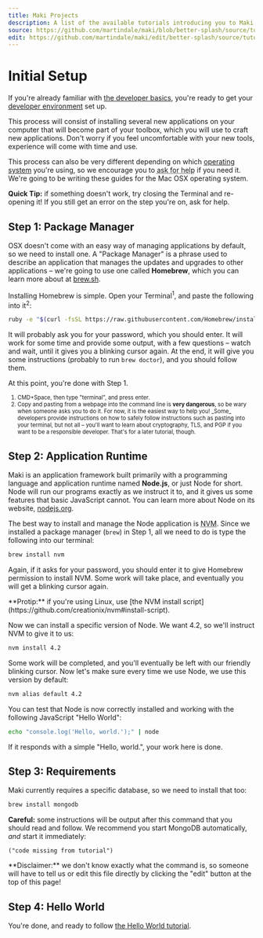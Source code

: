 ```yaml
---
title: Maki Projects
description: A list of the available tutorials introducing you to Maki.
source: https://github.com/martindale/maki/blob/better-splash/source/tutorials/initial-setup.md
edit: https://github.com/martindale/maki/edit/better-splash/source/tutorials/initial-setup.md
---
```

# Initial Setup
If you're already familiar with [the developer
basics](/tutorials/developer-basics), you're ready to get your [developer
environment](/tutorials/developer-basics#environment) set up.

This process will consist of installing several new applications on your
computer that will become part of your toolbox, which you will use to craft new
applications.  Don't worry if you feel uncomfortable with your new tools,
experience will come with time and use.

This process can also be very different depending on which [operating
system](/tutorials/developer-basics#operating-system) you're using, so we
encourage you to <abbr class="tooltipped" title="Check out the Slack for help,
link above!">ask for help</abbr> if you need it.  We're going to be writing
these guides for the Mac OSX operating system.

**Quick Tip:** if something doesn't work, try closing the Terminal and
re-opening it!  If you still get an error on the step you're on, ask for help.

## Step 1: Package Manager
OSX doesn't come with an easy way of managing applications by default, so we
need to install one.  A "Package Manager" is a phrase used to describe an
application that manages the updates and upgrades to other applications – we're
going to use one called **Homebrew**, which you can learn more about at
[brew.sh](http://brew.sh/).

Installing Homebrew is simple.  Open your Terminal<sup>1</sup>, and paste the
following into it<sup>2</sup>:

```bash
ruby -e "$(curl -fsSL https://raw.githubusercontent.com/Homebrew/install/master/install)"
```

It will probably ask you for your password, which you should enter.  It will
work for some time and provide some output, with a few questions – watch and
wait, until it gives you a blinking cursor again.  At the end, it will give you
some instructions (probably to run `brew doctor`), and you should follow them.

At this point, you're done with Step 1.

<div style="font-size: 0.8em;">
  <ol>
    <li>CMD+Space, then type "terminal", and press enter.</li>
    <li>Copy and pasting from a webpage into the command line is <strong>very dangerous</strong>, so be wary when someone asks you to do it.  For now, it is the easiest way to help you!  _Some_ developers provide instructions on how to safely follow instructions such as pasting into your terminal, but not all – you'll want to learn about cryptography, TLS, and PGP if you want to be a responsible developer.  That's for a later tutorial, though.</li>
  </ol>
</div>

## Step 2: Application Runtime
Maki is an application framework built primarily with a programming language and
application runtime named **Node.js**, or just Node for short.  Node will run our
programs exactly as we instruct it to, and it gives us some features that basic
JavaScript cannot.  You can learn more about Node on its website,
[nodejs.org](https://nodejs.org).

The best way to install and manage the Node application is <abbr
class="tooltipped" title="Node Version Manager">NVM</abbr>.  Since we installed
a package manager (`brew`) in Step 1, all we need to do is type the following
into our terminal:

```bash
brew install nvm
```

Again, if it asks for your password, you should enter it to give Homebrew
permission to install NVM.  Some work will take place, and eventually you will
get a blinking cursor again.

<div class="ui message">**Protip:** if you're using Linux, use [the NVM install script](https://github.com/creationix/nvm#install-script).</div>


Now we can install a specific version of Node.  We want 4.2, so we'll instruct
NVM to give it to us:
```bash
nvm install 4.2
```

Some work will be completed, and you'll eventually be left with our friendly
blinking cursor.  Now let's make sure every time we use Node, we use this
version by default:

```bash
nvm alias default 4.2
```

You can test that Node is now correctly installed and working with the following
JavaScript "Hello World":
```bash
echo "console.log('Hello, world.');" | node
```

If it responds with a simple "Hello, world.", your work here is done.

## Step 3: Requirements
Maki currently requires a specific database, so we need to install that too:

```bash
brew install mongodb
```

**Careful:** some instructions will be output after this command that you should
read and follow.  We recommend you start MongoDB automatically, _and_ start it
immediately:

```
("code missing from tutorial")
```

<div class="ui message">**Disclaimer:** we don't know exactly what the command is, so someone will have to tell us or edit this file directly by clicking the "edit" button at the top of this page!</div>

## Step 4: Hello World
You're done, and ready to follow [the Hello World
tutorial](/tutorials/hello-world).
